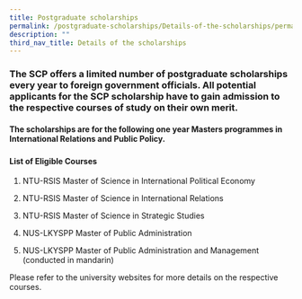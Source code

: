 ```yaml
---
title: Postgraduate scholarships
permalink: /postgraduate-scholarships/Details-of-the-scholarships/permalink/
description: ""
third_nav_title: Details of the scholarships
---
```

### The SCP offers a limited number of postgraduate scholarships every year to foreign government officials. All potential applicants for the SCP scholarship have to gain admission to the respective courses of study on their own merit. 

#### The scholarships are for the following one year Masters programmes in International Relations and Public Policy.
### 
#### List of Eligible Courses

1.   NTU-RSIS Master of Science in
   International Political Economy
   
4.   NTU-RSIS Master of Science in
  International Relations
   
7.   NTU-RSIS Master of Science in Strategic Studies
 
9.  NUS-LKYSPP Master of Public Administration
 
11.  NUS-LKYSPP Master of Public Administration and Management (conducted in mandarin) 

Please refer to the university websites for more details on the respective courses.